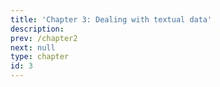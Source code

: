 ```yaml
---
title: 'Chapter 3: Dealing with textual data'
description:
prev: /chapter2
next: null
type: chapter
id: 3
---
```



<exercise id="1" title="Pre-processing">
<codeblock id="03_01">
</codeblock>
<codeblock id="03_02">
</codeblock>
<codeblock id="03_03">
</codeblock>
<codeblock id="03_04">
</codeblock>
<codeblock id="03_05">
</codeblock>
</exercise>

<exercise id="2" title="Corpus">

<codeblock id="03_06">
</codeblock>
<codeblock id="03_07">
</codeblock>
<codeblock id="03_08">
</codeblock>
</exercise>

<exercise id="3" title="Lemmatisation">
<codeblock id="03_09">
</codeblock>
<codeblock id="03_10">
</codeblock>
<codeblock id="03_11">
</codeblock>
</exercise>